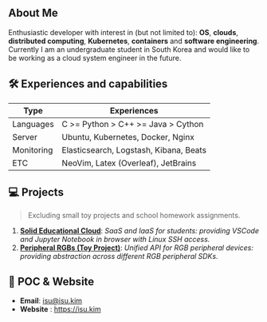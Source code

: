 ## About Me
Enthusiastic developer with interest in (but not limited to): **OS**, **clouds**, **distributed computing**, **Kubernetes**, **containers** and **software engineering**. Currently I am an undergraduate student in South Korea and would like to be working as a cloud system engineer in the future.

## :hammer_and_wrench:	Experiences and capabilities
|Type|Experiences|
|--|--|
|Languages |C >= Python > C++ >= Java > Cython|
|Server|Ubuntu, Kubernetes, Docker, Nginx|
|Monitoring|Elasticsearch, Logstash, Kibana, Beats|
|ETC|NeoVim, Latex (Overleaf), JetBrains|

## :computer:	Projects
> Excluding small toy projects and school homework assignments.
1. **[Solid Educational Cloud](https://github.com/isu-kim/isu-kim/blob/main/projects.md#1-solid-educational-cloud)**: *SaaS and IaaS for students: providing VSCode and Jupyter Notebook in browser with Linux SSH access.*
2. **[Peripheral RGBs (Toy Project)](https://github.com/isu-kim/isu-kim/blob/main/projects.md#2-peripheral-rgbs-toy-project)**: *Unified API for RGB peripheral devices: providing abstraction across different RGB peripheral SDKs.*

## :e-mail: POC & Website
- **Email**: isu@isu.kim
- **Website** : https://isu.kim
